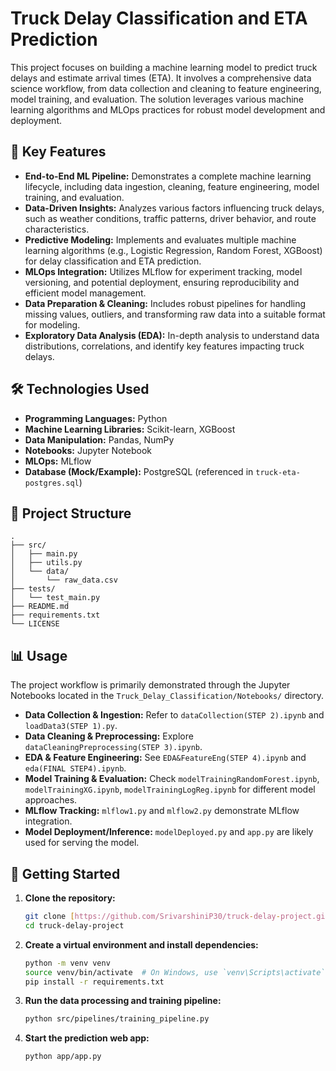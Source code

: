 # Truck Delay Classification and ETA Prediction

This project focuses on building a machine learning model to predict truck delays and estimate arrival times (ETA). It involves a comprehensive data science workflow, from data collection and cleaning to feature engineering, model training, and evaluation. The solution leverages various machine learning algorithms and MLOps practices for robust model development and deployment.

## 🌟 Key Features

* **End-to-End ML Pipeline:** Demonstrates a complete machine learning lifecycle, including data ingestion, cleaning, feature engineering, model training, and evaluation.
* **Data-Driven Insights:** Analyzes various factors influencing truck delays, such as weather conditions, traffic patterns, driver behavior, and route characteristics.
* **Predictive Modeling:** Implements and evaluates multiple machine learning algorithms (e.g., Logistic Regression, Random Forest, XGBoost) for delay classification and ETA prediction.
* **MLOps Integration:** Utilizes MLflow for experiment tracking, model versioning, and potential deployment, ensuring reproducibility and efficient model management.
* **Data Preparation & Cleaning:** Includes robust pipelines for handling missing values, outliers, and transforming raw data into a suitable format for modeling.
* **Exploratory Data Analysis (EDA):** In-depth analysis to understand data distributions, correlations, and identify key features impacting truck delays.

## 🛠️ Technologies Used

* **Programming Languages:** Python
* **Machine Learning Libraries:** Scikit-learn, XGBoost
* **Data Manipulation:** Pandas, NumPy
* **Notebooks:** Jupyter Notebook
* **MLOps:** MLflow
* **Database (Mock/Example):** PostgreSQL (referenced in `truck-eta-postgres.sql`)

## 📁 Project Structure
    .
    ├── src/
    │   ├── main.py
    │   ├── utils.py
    │   └── data/
    │       └── raw_data.csv
    ├── tests/
    │   └── test_main.py
    ├── README.md
    ├── requirements.txt
    └── LICENSE

## 📊 Usage

The project workflow is primarily demonstrated through the Jupyter Notebooks located in the `Truck_Delay_Classification/Notebooks/` directory.

* **Data Collection & Ingestion:** Refer to `dataCollection(STEP 2).ipynb` and `loadData3(STEP 1).py`.
* **Data Cleaning & Preprocessing:** Explore `dataCleaningPreprocessing(STEP 3).ipynb`.
* **EDA & Feature Engineering:** See `EDA&FeatureEng(STEP 4).ipynb` and `eda(FINAL STEP4).ipynb`.
* **Model Training & Evaluation:** Check `modelTrainingRandomForest.ipynb`, `modelTrainingXG.ipynb`, `modelTrainingLogReg.ipynb` for different model approaches.
* **MLflow Tracking:** `mlflow1.py` and `mlflow2.py` demonstrate MLflow integration.
* **Model Deployment/Inference:** `modelDeployed.py` and `app.py` are likely used for serving the model.

## 🚀 Getting Started

1.  **Clone the repository:**
    ```bash
    git clone [https://github.com/SrivarshiniP30/truck-delay-project.git](https://github.com/SrivarshiniP30/truck-delay-project.git)
    cd truck-delay-project
    ```
2.  **Create a virtual environment and install dependencies:**
    ```bash
    python -m venv venv
    source venv/bin/activate  # On Windows, use `venv\Scripts\activate`
    pip install -r requirements.txt
    ```
3.  **Run the data processing and training pipeline:**
    ```bash
    python src/pipelines/training_pipeline.py
    ```
4.  **Start the prediction web app:**
    ```bash
    python app/app.py
    ```
